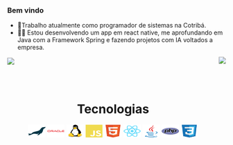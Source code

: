 ### Bem vindo

- 💼Trabalho atualmente como programador de sistemas na Cotribá.
- 👨‍💻 Estou desenvolvendo um app em react native, me aprofundando em Java com a Framework Spring e fazendo projetos com IA voltados a empresa.
<div>
    <a href="https://github.com/anuraghazra/github-readme-stats">
        <img height=200 align="center"
            src="https://github-readme-stats.vercel.app/api?username=matheusFPZ&theme=transparent" />
    </a>
    <a href="https://github.com/anuraghazra/convoychat">
        <img height=200 align="right"
            src="https://github-readme-stats.vercel.app/api/top-langs?username=matheusFPZ&layout=compact&langs_count=8&card_width=320&theme=transparent" />
    </a>
</div>
<H2></H2>

<div align="center"><br>
<!--     <img align="left" height="250" alt="codando" src="code.gif"> -->
    <div> <H1>Tecnologias</H1>
          <img align="center" height="30" width="40" alt="maria"
        src="https://raw.githubusercontent.com/devicons/devicon/master/icons/mariadb/mariadb-original.svg">
        <img align="center" height="30" width="40" alt="oracle"
        src="https://raw.githubusercontent.com/devicons/devicon/master/icons/oracle/oracle-original.svg">
        <img align="center" height="30" width="40" alt="linux"
        src="https://raw.githubusercontent.com/devicons/devicon/master/icons/linux/linux-original.svg">
    <img align="center" height="30" width="40" alt="javascript"
        src="https://raw.githubusercontent.com/devicons/devicon/master/icons/javascript/javascript-plain.svg">
    <img align="center" height="30" width="40" alt="html"
        src="https://raw.githubusercontent.com/devicons/devicon/master/icons/html5/html5-original.svg">
    <img align="center" height="30" width="40" alt="react"
        src="https://raw.githubusercontent.com/devicons/devicon/master/icons/react/react-original.svg">
    <img align="center" height="30" width="40" alt="java"
        src="https://raw.githubusercontent.com/devicons/devicon/master/icons/java/java-original.svg">
    <img align="center" height="30" width="40" alt="php"
        src="https://raw.githubusercontent.com/devicons/devicon/master/icons/php/php-original.svg">
    <img align="center" height="30" width="40" alt="css"
        src="https://raw.githubusercontent.com/devicons/devicon/master/icons/css3/css3-original.svg">
   
        
</div>
   
</div>




